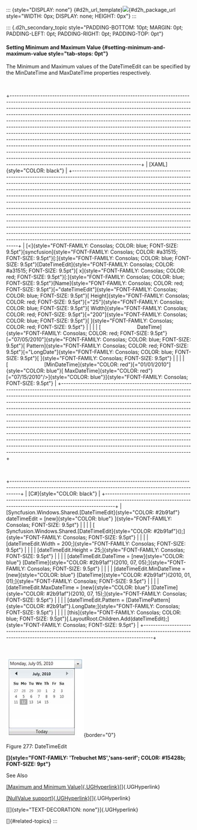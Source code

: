 ::: {style="DISPLAY: none"}
[](ms-xhelp:///?Id=d2h_url_template){#d2h_url_template}![](!package_url!){#d2h_package_url style="WIDTH: 0px; DISPLAY: none; HEIGHT: 0px"}
:::

::: {.d2h_secondary_topic style="PADDING-BOTTOM: 10pt; MARGIN: 0pt; PADDING-LEFT: 0pt; PADDING-RIGHT: 0pt; PADDING-TOP: 0pt"}
#### Setting Minimum and Maximum Value {#setting-minimum-and-maximum-value style="tab-stops: 0pt"}

The Minimum and Maximum values of the DateTimeEdit can be specified by the MinDateTime and MaxDateTime properties respectively.

 

+-------------------------------------------------------------------------------------------------------------------------------------------------------------------------------------------------------------------------------------------------------------------------------------------------------------------------------------------------------------------------------------------------------------------------------------------------------------------------------------------------------------------------------------------------------------------------------------------------------------------------------------------------------------------------------------------------------------------------------------------------------------------------------------------------------------------------------------------------------------------------------------------------------------------------------------------------+
| [XAML]{style="COLOR: black"}                                                                                                                                                                                                                                                                                                                                                                                                                                                                                                                                                                                                                                                                                                                                                                                                                                                                                                                    |
+-------------------------------------------------------------------------------------------------------------------------------------------------------------------------------------------------------------------------------------------------------------------------------------------------------------------------------------------------------------------------------------------------------------------------------------------------------------------------------------------------------------------------------------------------------------------------------------------------------------------------------------------------------------------------------------------------------------------------------------------------------------------------------------------------------------------------------------------------------------------------------------------------------------------------------------------------+
| [\<]{style="FONT-FAMILY: Consolas; COLOR: blue; FONT-SIZE: 9.5pt"}[syncfusion]{style="FONT-FAMILY: Consolas; COLOR: #a31515; FONT-SIZE: 9.5pt"}[:]{style="FONT-FAMILY: Consolas; COLOR: blue; FONT-SIZE: 9.5pt"}[DateTimeEdit]{style="FONT-FAMILY: Consolas; COLOR: #a31515; FONT-SIZE: 9.5pt"}[ x]{style="FONT-FAMILY: Consolas; COLOR: red; FONT-SIZE: 9.5pt"}[:]{style="FONT-FAMILY: Consolas; COLOR: blue; FONT-SIZE: 9.5pt"}[Name]{style="FONT-FAMILY: Consolas; COLOR: red; FONT-SIZE: 9.5pt"}[=\"dateTimeEdit\"]{style="FONT-FAMILY: Consolas; COLOR: blue; FONT-SIZE: 9.5pt"}[ Height]{style="FONT-FAMILY: Consolas; COLOR: red; FONT-SIZE: 9.5pt"}[=\"25\"]{style="FONT-FAMILY: Consolas; COLOR: blue; FONT-SIZE: 9.5pt"}[ Width]{style="FONT-FAMILY: Consolas; COLOR: red; FONT-SIZE: 9.5pt"}[=\"200\"]{style="FONT-FAMILY: Consolas; COLOR: blue; FONT-SIZE: 9.5pt"}[ ]{style="FONT-FAMILY: Consolas; COLOR: red; FONT-SIZE: 9.5pt"} |
|                                                                                                                                                                                                                                                                                                                                                                                                                                                                                                                                                                                                                                                                                                                                                                                                                                                                                                                                                 |
| [                         DateTime]{style="FONT-FAMILY: Consolas; COLOR: red; FONT-SIZE: 9.5pt"}[=\"07/05/2010\"]{style="FONT-FAMILY: Consolas; COLOR: blue; FONT-SIZE: 9.5pt"}[ Pattern]{style="FONT-FAMILY: Consolas; COLOR: red; FONT-SIZE: 9.5pt"}[=\"LongDate\"]{style="FONT-FAMILY: Consolas; COLOR: blue; FONT-SIZE: 9.5pt"}[ ]{style="FONT-FAMILY: Consolas; FONT-SIZE: 9.5pt"}                                                                                                                                                                                                                                                                                                                                                                                                                                                                                                                                                         |
|                                                                                                                                                                                                                                                                                                                                                                                                                                                                                                                                                                                                                                                                                                                                                                                                                                                                                                                                                 |
| [                         [MinDateTime]{style="COLOR: red"}[=\"01/01/2010\"]{style="COLOR: blue"}[ MaxDateTime]{style="COLOR: red"}[=\"07/15/2010\"/\>]{style="COLOR: blue"}]{style="FONT-FAMILY: Consolas; FONT-SIZE: 9.5pt"}                                                                                                                                                                                                                                                                                                                                                                                                                                                                                                                                                                                                                                                                                                                  |
+-------------------------------------------------------------------------------------------------------------------------------------------------------------------------------------------------------------------------------------------------------------------------------------------------------------------------------------------------------------------------------------------------------------------------------------------------------------------------------------------------------------------------------------------------------------------------------------------------------------------------------------------------------------------------------------------------------------------------------------------------------------------------------------------------------------------------------------------------------------------------------------------------------------------------------------------------+

 

+----------------------------------------------------------------------------------------------------------------------------------------------------------------+
| [C#]{style="COLOR: black"}                                                                                                                                     |
+----------------------------------------------------------------------------------------------------------------------------------------------------------------+
| [Syncfusion.Windows.Shared.[DateTimeEdit]{style="COLOR: #2b91af"} dateTimeEdit = [new]{style="COLOR: blue"} ]{style="FONT-FAMILY: Consolas; FONT-SIZE: 9.5pt"} |
|                                                                                                                                                                |
| [                          Syncfusion.Windows.Shared.[DateTimeEdit]{style="COLOR: #2b91af"}();]{style="FONT-FAMILY: Consolas; FONT-SIZE: 9.5pt"}               |
|                                                                                                                                                                |
| [dateTimeEdit.Width = 200;]{style="FONT-FAMILY: Consolas; FONT-SIZE: 9.5pt"}                                                                                   |
|                                                                                                                                                                |
| [dateTimeEdit.Height = 25;]{style="FONT-FAMILY: Consolas; FONT-SIZE: 9.5pt"}                                                                                   |
|                                                                                                                                                                |
| [dateTimeEdit.DateTime = [new]{style="COLOR: blue"} [DateTime]{style="COLOR: #2b91af"}(2010, 07, 05);]{style="FONT-FAMILY: Consolas; FONT-SIZE: 9.5pt"}        |
|                                                                                                                                                                |
| [dateTimeEdit.MinDateTime = [new]{style="COLOR: blue"} [DateTime]{style="COLOR: #2b91af"}(2010, 01, 01);]{style="FONT-FAMILY: Consolas; FONT-SIZE: 9.5pt"}     |
|                                                                                                                                                                |
| [dateTimeEdit.MaxDateTime = [new]{style="COLOR: blue"} [DateTime]{style="COLOR: #2b91af"}(2010, 07, 15);]{style="FONT-FAMILY: Consolas; FONT-SIZE: 9.5pt"}     |
|                                                                                                                                                                |
| [dateTimeEdit.Pattern = [DateTimePattern]{style="COLOR: #2b91af"}.LongDate;]{style="FONT-FAMILY: Consolas; FONT-SIZE: 9.5pt"}                                  |
|                                                                                                                                                                |
| [this]{style="FONT-FAMILY: Consolas; COLOR: blue; FONT-SIZE: 9.5pt"}[.LayoutRoot.Children.Add(dateTimeEdit);]{style="FONT-FAMILY: Consolas; FONT-SIZE: 9.5pt"} |
+----------------------------------------------------------------------------------------------------------------------------------------------------------------+

 

![](ImagesExt/image30_260.jpg){border="0"}

Figure 277: DateTimeEdit

**[]{style="FONT-FAMILY: 'Trebuchet MS','sans-serif'; COLOR: #15428b; FONT-SIZE: 9pt"}** 

See Also

[[Maximum and Minimum Value]{.UGHyperlink}](ms-xhelp:///?Id=01480571-7a07-474a-aba3-115b42b69990)[]{.UGHyperlink}

[[NullValue support]{.UGHyperlink}](ms-xhelp:///?Id=137e357f-58c1-463b-9fb1-c42a058a7844)[]{.UGHyperlink}

[[]{style="TEXT-DECORATION: none"}]{.UGHyperlink} 

[]{#related-topics}
:::
